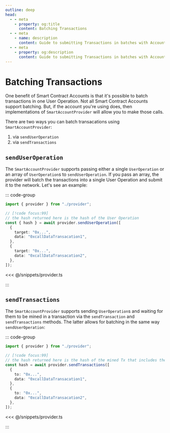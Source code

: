 ```yaml
---
outline: deep
head:
  - - meta
    - property: og:title
      content: Batching Transactions
  - - meta
    - name: description
      content: Guide to submitting Transactions in batches with Account Kit
  - - meta
    - property: og:description
      content: Guide to submitting Transactions in batches with Account Kit
---
```


# Batching Transactions

One benefit of Smart Contract Accounts is that it's possible to batch transactions in one User Operation. Not all Smart Contract Accounts support batching. But, if the account you're using does, then implementations of `SmartAccountProvider` will allow you to make those calls.

There are two ways you can batch transacations using `SmartAccountProvider`:

1. via `sendUserOperation`
2. via `sendTransactions`

## `sendUserOperation`

The `SmartAccountProvider` supports passing either a single `UserOperation` or an array of `UserOperation`s to `sendUserOperation`. If you pass an array, the provider will batch the transactions into a single User Operation and submit it to the network. Let's see an example:

::: code-group

```ts [example.ts]
import { provider } from "./provider";

// [!code focus:99]
// the hash returned here is the hash of the User Operation
const { hash } = await provider.sendUserOperation([
  {
    target: "0x...",
    data: "0xcallDataTransacation1",
  },
  {
    target: "0x...",
    data: "0xcallDataTransacation2",
  },
]);
```

<<< @/snippets/provider.ts

:::

## `sendTransactions`

The `SmartAccountProvider` supports sending `UserOperation`s and waiting for them to be mined in a transaction via the `sendTransaction` and `sendTransactions` methods. The latter allows for batching in the same way `sendUserOperation`:

::: code-group

```ts [example.ts]
import { provider } from "./provider";

// [!code focus:99]
// the hash returned here is the hash of the mined Tx that includes the UserOperation
const hash = await provider.sendTransactions([
  {
    to: "0x...",
    data: "0xcallDataTransacation1",
  },
  {
    to: "0x...",
    data: "0xcallDataTransacation2",
  },
]);
```

<<< @/snippets/provider.ts

:::
